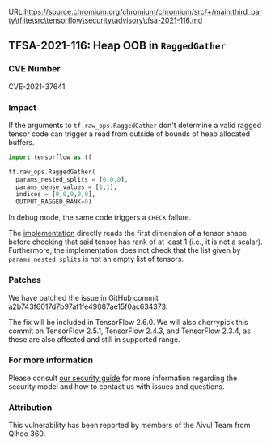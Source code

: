 URL:https://source.chromium.org/chromium/chromium/src/+/main:third_party\tflite\src\tensorflow\security\advisory\tfsa-2021-116.md
## TFSA-2021-116: Heap OOB in `RaggedGather`

### CVE Number
CVE-2021-37641

### Impact
If the arguments to `tf.raw_ops.RaggedGather` don't determine a valid ragged
tensor code can trigger a read from outside of bounds of heap allocated buffers.

```python
import tensorflow as tf

tf.raw_ops.RaggedGather(
  params_nested_splits = [0,0,0],
  params_dense_values = [1,1],
  indices = [0,0,9,0,0],
  OUTPUT_RAGGED_RANK=0)
```

In debug mode, the same code triggers a `CHECK` failure.

The
[implementation](https://github.com/tensorflow/tensorflow/blob/8d72537c6abf5a44103b57b9c2e22c14f5f49698/tensorflow/core/kernels/ragged_gather_op.cc#L70)
directly reads the first dimension of a tensor shape before checking that said
tensor has rank of at least 1 (i.e., it is not a scalar). Furthermore, the
implementation does not check that the list given by `params_nested_splits` is
not an empty list of tensors.

### Patches
We have patched the issue in GitHub commit
[a2b743f6017d7b97af1fe49087ae15f0ac634373](https://github.com/tensorflow/tensorflow/commit/a2b743f6017d7b97af1fe49087ae15f0ac634373).

The fix will be included in TensorFlow 2.6.0. We will also cherrypick this
commit on TensorFlow 2.5.1, TensorFlow 2.4.3, and TensorFlow 2.3.4, as these are
also affected and still in supported range.

### For more information
Please consult [our security
guide](https://github.com/tensorflow/tensorflow/blob/master/SECURITY.md) for
more information regarding the security model and how to contact us with issues
and questions.

### Attribution
This vulnerability has been reported by members of the Aivul Team from Qihoo
360.
